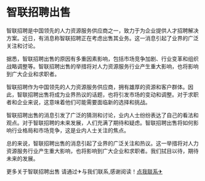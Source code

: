 # 智联招聘出售

智联招聘是中国领先的人力资源服务供应商之一，致力于为企业提供人才招聘解决方案。近日，有消息称智联招聘正在考虑出售其业务。这一消息引起了业界的广泛关注和讨论。

据悉，智联招聘出售的原因有多重因素影响，包括市场竞争加剧、行业变革和组织战略调整等。智联招聘出售的举措将对人力资源服务行业产生重大影响，也将影响到广大企业和求职者。

智联招聘作为中国领先的人力资源服务供应商，拥有雄厚的资源和客户群体。因此，智联招聘出售将成为业界热议的话题，也将引发市场的变动和调整。对于求职者和企业来说，这意味着他们可能需要面临新的选择和挑战。

智联招聘出售的消息引发了广泛的猜测和讨论，业内人士纷纷表达了自己的看法和观点。对于智联招聘的未来发展，人们充满了期待和疑虑。智联招聘出售将如何影响行业格局和市场竞争，这是业内人士关注的焦点。

总的来说，智联招聘出售的消息引起了业界的广泛关注和热议。这一举措将对人力资源服务行业产生重大影响，也将影响到广大企业和求职者。我们拭目以待，期待未来的发展。

更多关于智联招聘出售 请通过✈与我们联系,感谢阅读！[点我联系✈](https://www.G208.com)